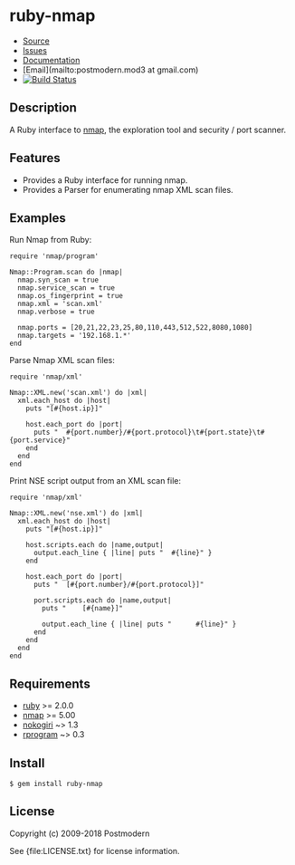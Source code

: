 # ruby-nmap

* [Source](https://github.com/sophsec/ruby-nmap/)
* [Issues](https://github.com/sophsec/ruby-nmap/issues)
* [Documentation](http://rubydoc.info/gems/ruby-nmap/frames)
* [Email](mailto:postmodern.mod3 at gmail.com)
* [![Build Status](https://travis-ci.org/sophsec/ruby-nmap.svg)](https://travis-ci.org/sophsec/ruby-nmap)

## Description

A Ruby interface to [nmap], the exploration tool and security / port scanner.

## Features

* Provides a Ruby interface for running nmap.
* Provides a Parser for enumerating nmap XML scan files.

## Examples

Run Nmap from Ruby:

    require 'nmap/program'
    
    Nmap::Program.scan do |nmap|
      nmap.syn_scan = true
      nmap.service_scan = true
      nmap.os_fingerprint = true
      nmap.xml = 'scan.xml'
      nmap.verbose = true

      nmap.ports = [20,21,22,23,25,80,110,443,512,522,8080,1080]
      nmap.targets = '192.168.1.*'
    end

Parse Nmap XML scan files:

    require 'nmap/xml'

    Nmap::XML.new('scan.xml') do |xml|
      xml.each_host do |host|
        puts "[#{host.ip}]"
    
        host.each_port do |port|
          puts "  #{port.number}/#{port.protocol}\t#{port.state}\t#{port.service}"
        end
      end
    end

Print NSE script output from an XML scan file:

    require 'nmap/xml'

    Nmap::XML.new('nse.xml') do |xml|
      xml.each_host do |host|
        puts "[#{host.ip}]"

        host.scripts.each do |name,output|
          output.each_line { |line| puts "  #{line}" }
        end

        host.each_port do |port|
          puts "  [#{port.number}/#{port.protocol}]"

          port.scripts.each do |name,output|
            puts "    [#{name}]"

            output.each_line { |line| puts "      #{line}" }
          end
        end
      end
    end

## Requirements

* [ruby] >= 2.0.0
* [nmap] >= 5.00
* [nokogiri] ~> 1.3
* [rprogram] ~> 0.3

## Install

    $ gem install ruby-nmap

## License

Copyright (c) 2009-2018 Postmodern

See {file:LICENSE.txt} for license information.

[nmap]: http://www.insecure.org/
[ruby]: https://www.ruby-lang.org/
[nokogiri]: http://nokogiri.rubyforge.org/
[rprogram]: https://github.com/postmodern/rprogram#readme
